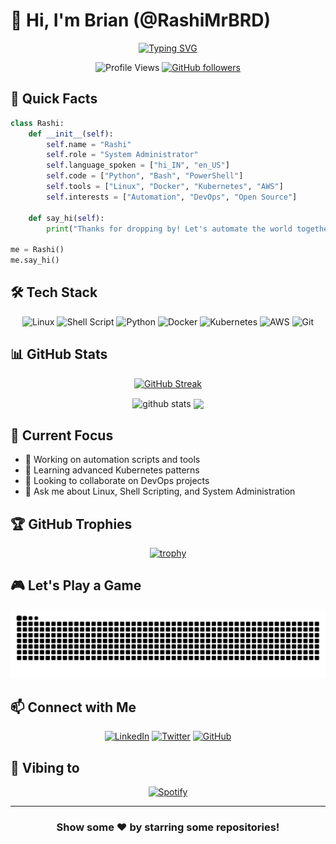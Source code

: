 # 👋 Hi, I'm Brian (@RashiMrBRD)

<div align="center">
  
[![Typing SVG](https://readme-typing-svg.herokuapp.com?font=Fira+Code&pause=1000&color=2E9EF7&center=true&vCenter=true&width=435&lines=System+Administrator;Linux+Enthusiast;Automation+Expert;Open+Source+Contributor)](https://git.io/typing-svg)

![Profile Views](https://komarev.com/ghpvc/?username=RashiMrBRD&color=blue)
[![GitHub followers](https://img.shields.io/github/followers/RashiMrBRD?label=Follow&style=social)](https://github.com/RashiMrBRD)

</div>

## 🚀 Quick Facts

```python
class Rashi:
    def __init__(self):
        self.name = "Rashi"
        self.role = "System Administrator"
        self.language_spoken = ["hi_IN", "en_US"]
        self.code = ["Python", "Bash", "PowerShell"]
        self.tools = ["Linux", "Docker", "Kubernetes", "AWS"]
        self.interests = ["Automation", "DevOps", "Open Source"]
        
    def say_hi(self):
        print("Thanks for dropping by! Let's automate the world together!")

me = Rashi()
me.say_hi()
```

## 🛠️ Tech Stack

<div align="center">
  
![Linux](https://img.shields.io/badge/Linux-FCC624?style=for-the-badge&logo=linux&logoColor=black)
![Shell Script](https://img.shields.io/badge/shell_script-%23121011.svg?style=for-the-badge&logo=gnu-bash&logoColor=white)
![Python](https://img.shields.io/badge/python-3670A0?style=for-the-badge&logo=python&logoColor=ffdd54)
![Docker](https://img.shields.io/badge/docker-%230db7ed.svg?style=for-the-badge&logo=docker&logoColor=white)
![Kubernetes](https://img.shields.io/badge/kubernetes-%23326ce5.svg?style=for-the-badge&logo=kubernetes&logoColor=white)
![AWS](https://img.shields.io/badge/AWS-%23FF9900.svg?style=for-the-badge&logo=amazon-aws&logoColor=white)
![Git](https://img.shields.io/badge/git-%23F05033.svg?style=for-the-badge&logo=git&logoColor=white)

</div>

## 📊 GitHub Stats

<div align="center">
  
[![GitHub Streak](https://github-readme-streak-stats.herokuapp.com/?user=RashiMrBRD&theme=dark)](https://git.io/streak-stats)

<img src="https://github-readme-stats.vercel.app/api?username=RashiMrBRD&show_icons=true&theme=dark" alt="github stats" width="48%" align="center">
<img src="https://github-readme-stats.vercel.app/api/top-langs/?username=RashiMrBRD&layout=compact&theme=dark" width="40%" align="center">

</div>

## 🎯 Current Focus

- 🔭 Working on automation scripts and tools
- 🌱 Learning advanced Kubernetes patterns
- 👯 Looking to collaborate on DevOps projects
- 💬 Ask me about Linux, Shell Scripting, and System Administration

## 🏆 GitHub Trophies

<div align="center">
  
[![trophy](https://github-profile-trophy.vercel.app/?username=RashiMrBRD&theme=onedark)](https://github.com/ryo-ma/github-profile-trophy)

</div>

## 🎮 Let's Play a Game

<div align="center">
  
![Snake animation](https://github.com/RashiMrBRD/RashiMrBRD/blob/output/github-contribution-grid-snake.svg)
  
</div>

## 📫 Connect with Me

<div align="center">
  
[![LinkedIn](https://img.shields.io/badge/linkedin-%230077B5.svg?style=for-the-badge&logo=linkedin&logoColor=white)](https://linkedin.com/in/your-linkedin)
[![Twitter](https://img.shields.io/badge/Twitter-%231DA1F2.svg?style=for-the-badge&logo=Twitter&logoColor=white)](https://twitter.com/your-twitter)
[![GitHub](https://img.shields.io/badge/github-%23121011.svg?style=for-the-badge&logo=github&logoColor=white)](https://github.com/RashiMrBRD)

</div>

## 🎵 Vibing to

<div align="center">
  
[![Spotify](https://novatorem-rashi.vercel.app/api/spotify)](https://open.spotify.com/user/your-spotify)

</div>

---

<div align="center">
  
### Show some ❤️ by starring some repositories!

</div>

<!--
Fun fact: This README is powered by coffee ☕ and code 💻
-->
